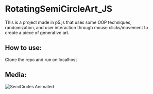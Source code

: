 # RotatingSemiCircleArt_JS

This is a project made in p5.js that uses some OOP techniques, randomization, and user interaction through mouse clicks/movement to create a piece of generative art.

## How to use:

Clone the repo and run on localhost

## Media:

![SemiCircles Animated](/Media/MediaDemo.gif)

